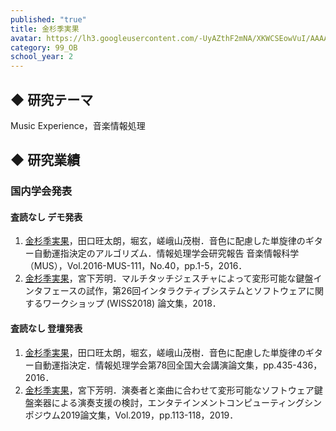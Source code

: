 ```yaml
---
published: "true"
title: 金杉季実果
avatar: https://lh3.googleusercontent.com/-UyAZthF2mNA/XKWCSEowVuI/AAAAAAAACmc/cuq_JAtQq1EoJRapRSeBfSOJMidGikZUgCLcBGAs/_DSC0399.JPG
category: 99_OB
school_year: 2
---
```

## ◆ 研究テーマ

Music Experience，音楽情報処理

## ◆ 研究業績

### 国内学会発表

#### 査読なし デモ発表

1. <u>金杉季実果</u>，田口旺太朗，堀玄，嵯峨山茂樹．音色に配慮した単旋律のギター自動運指決定のアルゴリズム．情報処理学会研究報告 音楽情報科学（MUS），Vol.2016-MUS-111，No.40，pp.1-5，2016．
2. <u>金杉季実果</u>，宮下芳明．マルチタッチジェスチャによって変形可能な鍵盤インタフェースの試作，第26回インタラクティブシステムとソフトウェアに関するワークショップ (WISS2018) 論文集，2018．

#### 査読なし 登壇発表

1. <u>金杉季実果</u>，田口旺太朗，堀玄，嵯峨山茂樹．音色に配慮した単旋律のギター自動運指決定．情報処理学会第78回全国大会講演論文集，pp.435-436，2016．
2. <u>金杉季実果</u>，宮下芳明．演奏者と楽曲に合わせて変形可能なソフトウェア鍵盤楽器による演奏支援の検討，エンタテインメントコンピューティングシンポジウム2019論文集，Vol.2019，pp.113-118，2019．
